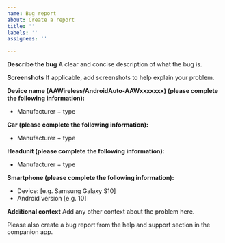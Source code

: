 ```yaml
---
name: Bug report
about: Create a report
title: ''
labels: ''
assignees: ''

---
```


**Describe the bug**
A clear and concise description of what the bug is.

**Screenshots**
If applicable, add screenshots to help explain your problem.

**Device name (AAWireless/AndroidAuto-AAWxxxxxxx) (please complete the following information):**
 - Manufacturer + type

**Car (please complete the following information):**
 - Manufacturer + type

**Headunit (please complete the following information):**
 - Manufacturer + type

**Smartphone (please complete the following information):**
 - Device: [e.g. Samsung Galaxy S10]
 - Android version [e.g. 10]

**Additional context**
Add any other context about the problem here.

Please also create a bug report from the help and support section in the companion app.
